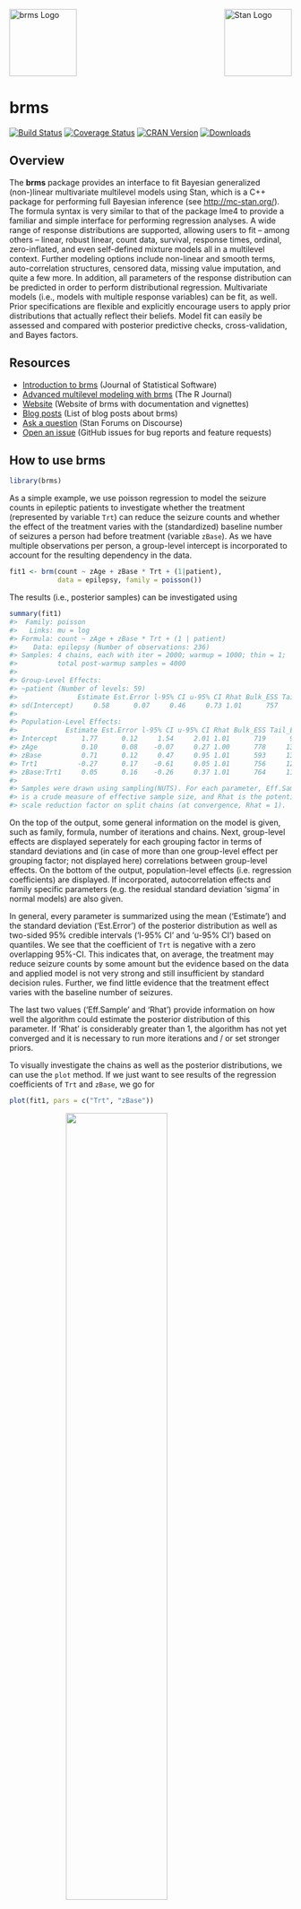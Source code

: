 <!-- README.md is generated from README.Rmd. Please edit that file -->

<img src="man/figures/brms.png" width = 120 alt="brms Logo"/>[<img src="https://raw.githubusercontent.com/stan-dev/logos/master/logo_tm.png" align="right" width=120 alt="Stan Logo"/>](http://mc-stan.org)

brms
====

[![Build
Status](https://travis-ci.org/paul-buerkner/brms.svg?branch=master)](https://travis-ci.org/paul-buerkner/brms)
[![Coverage
Status](https://codecov.io/github/paul-buerkner/brms/coverage.svg?branch=master)](https://codecov.io/github/paul-buerkner/brms?branch=master)
[![CRAN
Version](http://www.r-pkg.org/badges/version/brms)](https://cran.r-project.org/package=brms)
[![Downloads](http://cranlogs.r-pkg.org/badges/brms?color=brightgreen)](https://CRAN.R-project.org/package=brms)

Overview
--------

The **brms** package provides an interface to fit Bayesian generalized
(non-)linear multivariate multilevel models using Stan, which is a C++
package for performing full Bayesian inference (see
<a href="http://mc-stan.org/" class="uri">http://mc-stan.org/</a>). The
formula syntax is very similar to that of the package lme4 to provide a
familiar and simple interface for performing regression analyses. A wide
range of response distributions are supported, allowing users to fit –
among others – linear, robust linear, count data, survival, response
times, ordinal, zero-inflated, and even self-defined mixture models all
in a multilevel context. Further modeling options include non-linear and
smooth terms, auto-correlation structures, censored data, missing value
imputation, and quite a few more. In addition, all parameters of the
response distribution can be predicted in order to perform
distributional regression. Multivariate models (i.e., models with
multiple response variables) can be fit, as well. Prior specifications
are flexible and explicitly encourage users to apply prior distributions
that actually reflect their beliefs. Model fit can easily be assessed
and compared with posterior predictive checks, cross-validation, and
Bayes factors.

Resources
---------

-   [Introduction to
    brms](https://www.jstatsoft.org/article/view/v080i01) (Journal of
    Statistical Software)
-   [Advanced multilevel modeling with
    brms](https://journal.r-project.org/archive/2018/RJ-2018-017/index.html)
    (The R Journal)
-   [Website](https://paul-buerkner.github.io/brms) (Website of brms
    with documentation and vignettes)
-   [Blog posts](https://paul-buerkner.github.io/blog/brms-blogposts/)
    (List of blog posts about brms)
-   [Ask a question](http://discourse.mc-stan.org/) (Stan Forums on
    Discourse)
-   [Open an issue](https://github.com/paul-buerkner/brms/issues)
    (GitHub issues for bug reports and feature requests)

How to use brms
---------------

``` r
library(brms)
```

As a simple example, we use poisson regression to model the seizure
counts in epileptic patients to investigate whether the treatment
(represented by variable `Trt`) can reduce the seizure counts and
whether the effect of the treatment varies with the (standardized)
baseline number of seizures a person had before treatment (variable
`zBase`). As we have multiple observations per person, a group-level
intercept is incorporated to account for the resulting dependency in the
data.

``` r
fit1 <- brm(count ~ zAge + zBase * Trt + (1|patient), 
            data = epilepsy, family = poisson())
```

The results (i.e., posterior samples) can be investigated using

``` r
summary(fit1) 
#>  Family: poisson 
#>   Links: mu = log 
#> Formula: count ~ zAge + zBase * Trt + (1 | patient) 
#>    Data: epilepsy (Number of observations: 236) 
#> Samples: 4 chains, each with iter = 2000; warmup = 1000; thin = 1;
#>          total post-warmup samples = 4000
#> 
#> Group-Level Effects: 
#> ~patient (Number of levels: 59) 
#>               Estimate Est.Error l-95% CI u-95% CI Rhat Bulk_ESS Tail_ESS
#> sd(Intercept)     0.58      0.07     0.46     0.73 1.01      757     1812
#> 
#> Population-Level Effects: 
#>            Estimate Est.Error l-95% CI u-95% CI Rhat Bulk_ESS Tail_ESS
#> Intercept      1.77      0.12     1.54     2.01 1.01      719      946
#> zAge           0.10      0.08    -0.07     0.27 1.00      778     1318
#> zBase          0.71      0.12     0.47     0.95 1.01      593     1323
#> Trt1          -0.27      0.17    -0.61     0.05 1.01      756     1270
#> zBase:Trt1     0.05      0.16    -0.26     0.37 1.01      764     1131
#> 
#> Samples were drawn using sampling(NUTS). For each parameter, Eff.Sample 
#> is a crude measure of effective sample size, and Rhat is the potential 
#> scale reduction factor on split chains (at convergence, Rhat = 1).
```

On the top of the output, some general information on the model is
given, such as family, formula, number of iterations and chains. Next,
group-level effects are displayed seperately for each grouping factor in
terms of standard deviations and (in case of more than one group-level
effect per grouping factor; not displayed here) correlations between
group-level effects. On the bottom of the output, population-level
effects (i.e. regression coefficients) are displayed. If incorporated,
autocorrelation effects and family specific parameters (e.g. the
residual standard deviation ‘sigma’ in normal models) are also given.

In general, every parameter is summarized using the mean (‘Estimate’)
and the standard deviation (‘Est.Error’) of the posterior distribution
as well as two-sided 95% credible intervals (‘l-95% CI’ and ‘u-95% CI’)
based on quantiles. We see that the coefficient of `Trt` is negative
with a zero overlapping 95%-CI. This indicates that, on average, the
treatment may reduce seizure counts by some amount but the evidence
based on the data and applied model is not very strong and still
insufficient by standard decision rules. Further, we find little
evidence that the treatment effect varies with the baseline number of
seizures.

The last two values (‘Eff.Sample’ and ‘Rhat’) provide information on how
well the algorithm could estimate the posterior distribution of this
parameter. If ‘Rhat’ is considerably greater than 1, the algorithm has
not yet converged and it is necessary to run more iterations and / or
set stronger priors.

To visually investigate the chains as well as the posterior
distributions, we can use the `plot` method. If we just want to see
results of the regression coefficients of `Trt` and `zBase`, we go for

``` r
plot(fit1, pars = c("Trt", "zBase")) 
```

<img src="man/figures/README-plot-1.png" width="60%" style="display: block; margin: auto;" />

A more detailed investigation can be performed by running
`launch_shinystan(fit1)`. To better understand the relationship of the
predictors with the response, I recommend the `conditional_effects`
method:

``` r
plot(conditional_effects(fit1, effects = "zBase:Trt"))
```

<img src="man/figures/README-conditional_effects-1.png" width="60%" style="display: block; margin: auto;" />

This method uses some prediction functionality behind the scenes, which
can also be called directly. Suppose that we want to predict responses
(i.e. seizure counts) of a person in the treatment group (`Trt = 1`) and
in the control group (`Trt = 0`) with average age and average number of
previous seizures. Than we can use

``` r
newdata <- data.frame(Trt = c(0, 1), zAge = 0, zBase = 0)
predict(fit1, newdata = newdata, re_formula = NA)
#>      Estimate Est.Error Q2.5 Q97.5
#> [1,]  5.92175  2.487403    2    11
#> [2,]  4.57475  2.168084    1     9
```

We need to set `re_formula = NA` in order not to condition of the
group-level effects. While the `predict` method returns predictions of
the responses, the `fitted` method returns predictions of the regression
line.

``` r
fitted(fit1, newdata = newdata, re_formula = NA)
#>      Estimate Est.Error     Q2.5    Q97.5
#> [1,] 5.932893 0.6985409 4.663774 7.447649
#> [2,] 4.545819 0.5293890 3.574081 5.647261
```

Both methods return the same estimate (up to random error), while the
latter has smaller variance, because the uncertainty in the regression
line is smaller than the uncertainty in each response. If we want to
predict values of the original data, we can just leave the `newdata`
argument empty.

Suppose, we want to investigate whether there is overdispersion in the
model, that is residual variation not accounted for by the response
distribution. For this purpose, we include a second group-level
intercept that captures possible overdispersion.

``` r
fit2 <- brm(count ~ zAge + zBase * Trt + (1|patient) + (1|obs), 
            data = epilepsy, family = poisson())
```

We can then go ahead and compare both models via approximate
leave-one-out (LOO) cross-validation.

``` r
loo(fit1, fit2)
#> Output of model 'fit1':
#> 
#> Computed from 4000 by 236 log-likelihood matrix
#> 
#>          Estimate   SE
#> elpd_loo   -672.1 36.5
#> p_loo        94.5 14.2
#> looic      1344.2 73.1
#> ------
#> Monte Carlo SE of elpd_loo is NA.
#> 
#> Pareto k diagnostic values:
#>                          Count Pct.    Min. n_eff
#> (-Inf, 0.5]   (good)     209   88.6%   368       
#>  (0.5, 0.7]   (ok)        19    8.1%   128       
#>    (0.7, 1]   (bad)        6    2.5%   35        
#>    (1, Inf)   (very bad)   2    0.8%   5         
#> See help('pareto-k-diagnostic') for details.
#> 
#> Output of model 'fit2':
#> 
#> Computed from 4000 by 236 log-likelihood matrix
#> 
#>          Estimate   SE
#> elpd_loo   -594.9 13.8
#> p_loo       107.5  6.9
#> looic      1189.8 27.5
#> ------
#> Monte Carlo SE of elpd_loo is NA.
#> 
#> Pareto k diagnostic values:
#>                          Count Pct.    Min. n_eff
#> (-Inf, 0.5]   (good)      84   35.6%   675       
#>  (0.5, 0.7]   (ok)       100   42.4%   209       
#>    (0.7, 1]   (bad)       45   19.1%   42        
#>    (1, Inf)   (very bad)   7    3.0%   11        
#> See help('pareto-k-diagnostic') for details.
#> 
#> Model comparisons:
#>      elpd_diff se_diff
#> fit2   0.0       0.0  
#> fit1 -77.2      27.1
```

The `loo` output when comparing models is a little verbose. We first see
the individual LOO summaries of the two models and then the comparison
between them. Since higher `elpd` (i.e., expected log posterior density)
values indicate better fit, we see that the model accounting for
overdispersion (i.e., `fit2`) fits substantially better. However, we
also see in the individual LOO outputs that there are several
problematic observations for which the approximations may have not have
been very accurate. To deal with this appropriately, we need to fall
back to other methods such as `reloo` or `kfold` but this requires the
model to be refit several times which takes too long for the purpose of
a quick example. The post-processing methods we have shown above are
just the tip of the iceberg. For a full list of methods to apply on
fitted model objects, type `methods(class = "brmsfit")`.

Citing brms and related software
--------------------------------

Developing and maintaining open source software is an important yet
often underappreciated contribution to scientific progress. Thus,
whenever you are using open source software (or software in general),
please make sure to cite it appropriately so that developers get credit
for their work.

When using brms, please cite one or more of the following publications:

-   Bürkner P. C. (2017). brms: An R Package for Bayesian Multilevel
    Models using Stan. *Journal of Statistical Software*. 80(1), 1-28.
    doi.org/10.18637/jss.v080.i01
-   Bürkner P. C. (2018). Advanced Bayesian Multilevel Modeling with the
    R Package brms. *The R Journal*. 10(1), 395-411.
    doi.org/10.32614/RJ-2018-017

As brms is a high-level interface to Stan, please additionally cite
Stan:

-   Carpenter B., Gelman A., Hoffman M. D., Lee D., Goodrich B.,
    Betancourt M., Brubaker M., Guo J., Li P., and Riddell A. (2017).
    Stan: A probabilistic programming language. *Journal of Statistical
    Software*. 76(1). 10.18637/jss.v076.i01

Further, brms relies on several other R packages and, of course, on R
itself. To find out how to cite R and its packages, use the `citation`
function. There are some features of brms which specifically rely on
certain packages. The **rstan** package together with **Rcpp** makes
Stan conveniently accessible in R. Visualizations and
posterior-predictive checks are based on **bayesplot** and **ggplot2**.
Approximate leave-one-out cross-validation using `loo` and related
methods is done via the **loo** package. Marginal likelihood based
methods such as `bayes_factor` are realized by means of the
**bridgesampling** package. Splines specified via the `s` and `t2`
functions rely on **mgcv**. If you use some of these features, please
also consider citing the related packages.

FAQ
---

### How do I install brms?

To install the latest release version from CRAN use

``` r
install.packages("brms")
```

The current developmental version can be downloaded from github via

``` r
if (!requireNamespace("remotes")) {
  install.packages("remotes")
}
remotes::install_github("paul-buerkner/brms")
```

Because brms is based on Stan, a C++ compiler is required. The program
Rtools (available on
<a href="https://cran.r-project.org/bin/windows/Rtools/" class="uri">https://cran.r-project.org/bin/windows/Rtools/</a>)
comes with a C++ compiler for Windows. On Mac, you should install Xcode.
For further instructions on how to get the compilers running, see the
prerequisites section on
<a href="https://github.com/stan-dev/rstan/wiki/RStan-Getting-Started" class="uri">https://github.com/stan-dev/rstan/wiki/RStan-Getting-Started</a>.

### I am new to brms. Where can I start?

Detailed instructions and case studies are given in the package’s
extensive vignettes. See `vignette(package = "brms")` for an overview.
For documentation on formula syntax, families, and prior distributions
see `help("brm")`.

### Where do I ask questions, propose a new feature, or report a bug?

Questions can be asked on the [Stan
forums](http://discourse.mc-stan.org/) on Discourse. To propose a new
feature or report a bug, please open an issue on
[GitHub](https://github.com/paul-buerkner/brms).

### How can I extract the generated Stan code?

If you have already fitted a model, just apply the `stancode` method on
the fitted model object. If you just want to generate the Stan code
without any model fitting, use the `make_stancode` function.

### Can I avoid compiling models?

When you fit your model for the first time with brms, there is currently
no way to avoid compilation. However, if you have already fitted your
model and want to run it again, for instance with more samples, you can
do this without recompilation by using the `update` method. For more
details see `help("update.brmsfit")`.

### What is the difference between brms and rstanarm?

The rstanarm package is similar to brms in that it also allows to fit
regression models using Stan for the backend estimation. Contrary to
brms, rstanarm comes with precompiled code to save the compilation time
(and the need for a C++ compiler) when fitting a model. However, as brms
generates its Stan code on the fly, it offers much more flexibility in
model specification than rstanarm. Also, multilevel models are currently
fitted a bit more efficiently in brms. For detailed comparisons of brms
with other common R packages implementing multilevel models, see
`vignette("brms_multilevel")` and `vignette("brms_overview")`.

